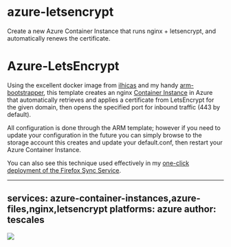 # azure-letsencrypt
Create a new Azure Container Instance that runs nginx + letsencrypt, and automatically renews the certificate.

# Azure-LetsEncrypt

Using the excellent docker image from [ilhicas](https://github.com/Ilhicas/nginx-letsencrypt) and my handy [arm-bootstrapper](https://github.com/tescales/azure-bootstrapper-arm), this template creates an nginx [Container Instance](https://docs.microsoft.com/en-us/azure/container-instances/) in Azure that automatically retrieves and applies a certificate from LetsEncrypt for the given domain, then opens the specified port for inbound traffic (443 by default).

All configuration is done through the ARM template; however if you need to update your configuration in the future you can simply browse to the storage account this creates and update your default.conf, then restart your Azure Container Instance.

You can also see this technique used effectively in my [one-click deployment of the Firefox Sync Service](https://github.com/tescales/ffoxsync).

---
services: azure-container-instances,azure-files,nginx,letsencrypt
platforms: azure
author: tescales
---
<a href="https://portal.azure.com/#create/Microsoft.Template/uri/https%3A%2F%2Fraw.githubusercontent.com%2Ftescales%2Fazure-letsencrypt%2Fmaster%2Fazuredeploy.json" target="_blank">
    <img src="http://azuredeploy.net/deploybutton.png"/>
</a>

